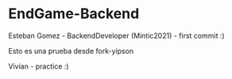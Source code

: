 # EndGame-Backend

Esteban Gomez - BackendDeveloper (Mintic2021) - first commit :)

Esto es una prueba desde fork-yipson

Vivian - practice :)

